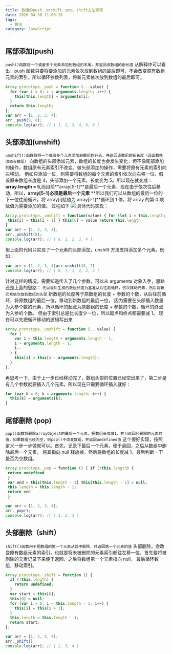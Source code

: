 ```yaml
---
title: 数组的push、unshift、pop、shift方法实现
date: 2020-04-30 11:06:15
tags:
  - 算法
category: JavaScript
---
```


## 尾部添加(push)

`push()函数将一个或者多个元素添加到数组的末尾，并返回该数组的新长度`
从解释中可以看出，push 函数只要将要添加的元素依次放到数组的最后即可，不会改变原有数组元素的索引。所以循环参数列表，将新元素依次放到数组的最后即可。

```javascript
Array.prototype._push = function (...value) {
  for (var i = 0; i < arguments.length; i++) {
    this[this.length] = arguments[i];
  }
  return this.length;
};
var arr = [1, 2, 3, 4];
arr._push(9, 8);
console.log(arr); // [ 1, 2, 3, 4, 9, 8 ]
```

## 头部添加(unshift)

`unshift()函数将将一个或者多个元素添加到数组的开头，并返回该数组的新长度（该函数修改原有数组）`
向数组的头部添加元素，数组的长度也会发生变化，但不像尾部添加的操作，数组原有元素索引不改变。做头部添加的操作，需要将原有元素的索引向左移动。
例如只添加一位，则需要将数组的每个元素的索引依次向右移一位，假设原来数组长度是 4，头部添加一个元素，长度变为 5。所以现在就变成：**array.length = 5**,而目前**array[5-1]**是最后一个元素，现在由于依次往后移动，所以，**array[5-1]必须是最后一个元素**
**所以我们可以从数组的最后一位的下一位往前循环，将 array[i]赋值为 array[i-1]**循环到 1 停，将 array 的第 0 项赋值为需要添加的值。
过程如下
![](/images/array/unshift.png)
具体代码实现：

```javascript
Array.prototype._unshift = function(value) { for (let i = this.length; i > 0; i--) {
 this[i] = this[i - 1] } this[0] = value return this.length
}
var arr = [1, 2, 3, 4];
arr._unshift(8);
console.log(arr); // [ 8, 1, 2, 3, 4 ]
```

但上面的代码只实现了一个元素的头部添加，unshift 方法支持添加多个元素。例如：

```javascript
var arr = [1, 2, 3, 4]arr.unshift(8, 7)
console.log(arr); // [ 8, 7, 1, 2, 3, 4 ]
```

针对这样的情况，需要知道传入了几个参数，可以从 arguments 对象入手，思路还是上面的思路：
`先以最后生成的数组长度为基准从后往前循环，依次移动元素，然后将新元素依次放到数组的头部`
新数组的长度等于原数组的长度 + 参数的个数，从后往前循环，将原数组的最后一位，移动到新数组的最后一位，
因为需要在头部插入数量为入参个数的元素，所以循环的起点为原数组的长度 + 参数的个数，循环的终点为入参的个数。
但由于索引总是比长度少一位，所以起点和终点都需要减 1。
现在可以先把循环移动的逻辑写出来

```javascript
Array.prototype._unshift = function (...value) {
  for (
    var i = this.length + arguments.length - 1;
    i > arguments.length - 1;
    i--
  ) {
    this[i] = this[i - arguments.length];
  }
};
```

再思考一下，由于上一步已经移动完了，数组头部的位置已经空出来了，第二步是有几个参数就要插入几个元素。所以现在只需要循环插入就好：

```javascript
for (var k = 0; k < arguments.length; k++) {
  this[k] = arguments[k];
}
```

## 尾部删除 (pop)

`pop()函数将删除arrayObject的最后一个元素，把数组长度减1，并且返回它删除的元素的值，如果数组已经为空，则pop()不改变数组，并返回undefined值`
这个很好实现，按照定义一步一步做就可以。首先，记录下最后一个元素，便于返回，之后从数组中删除最后一个元素，
将其指向 null 释放掉，然后将数组的长度减 1，最后判断一下是否为空数组。

```javascript
Array.prototype._pop = function () { if (!this.length) {
 return undefined
 }
 var end = this[this.length - 1] this[this.length - 1] = null;
 this.length = this.length - 1;
 return end
 }

var arr = [1, 2, 3, 4];
arr._pop();
console.log(arr); // [ 1, 2, 3 ]
```

## 头部删除（shift）

`shift()函数用于把数组的第一个元素从其中删除，并返回第一个元素的值`
头部删除，会改变原有数组元素的索引，也就是将未被删除的元素索引都往左移一位，首先要将被删除的元素记录下来便于返回，之后将数组第一个元素指向 null，
最后循环数组，移动索引。

```javascript
Array.prototype._shift = function () {
  if (!this.length) {
    return undefined;
  }
  var start = this[0];
  this[0] = null;
  for (var i = 0; i < this.length - 1; i++) {
    this[i] = this[i + 1];
  }
  this.length = this.length - 1;
  return start;
};

var arr = [1, 2, 3, 4];
arr._shift();
console.log(arr); // [ 2, 3, 4 ]
```
